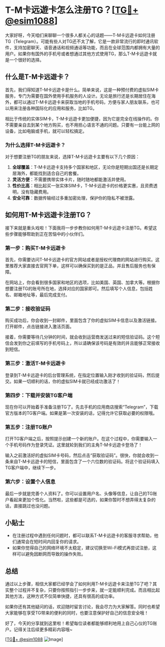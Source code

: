 # T-M卡远遊卡怎么注册TG？[[TG💪+ @esim1088](https://t.me/s/esim1088)]

大家好呀，今天咱们来聊聊一个很多人都关心的话题——T-M卡远遊卡如何注册TG（Telegram）。可能有些人对TG还不太了解，它是一款非常流行的即时通讯软件，支持加密聊天、语音通话和视频通话等功能，而且在全球范围内都拥有大量的用户。如果你有国外的手机号或者想通过其他方式使用TG，那么T-M卡远遊卡就是一个很好的选择。

## 什么是T-M卡远遊卡？

首先，我们得知道T-M卡远遊卡是什么。简单来说，这是一种预付费的虚拟SIM卡服务，专门为需要在国外使用手机服务的人设计。无论是旅行还是长期居住在海外，都可以通过T-M卡远遊卡来获取当地的手机号码，方便与家人朋友联系，也可以用来注册各种国际化的应用和服务，比如TG。

相比于传统的实体SIM卡，T-M卡远遊卡更加便捷，因为它是完全在线操作的。你不需要亲自去到某个地方购买，也不用担心语言不通的问题。只要有一台能上网的设备，比如电脑或手机，就可以轻松搞定。

### 为什么选择T-M卡远遊卡？

对于想要注册TG的朋友来说，选择T-M卡远遊卡主要有以下几个原因：

1. **全球覆盖**：T-M卡远遊卡支持多个国家和地区，无论你是短期出国还是长期定居海外，都能找到适合自己的套餐。
2. **灵活方便**：不需要携带实体卡片，随时随地都能激活并使用。
3. **性价比高**：相比起买一张实体SIM卡，T-M卡远遊卡的价格更实惠，且资费透明，没有隐藏费用。
4. **安全可靠**：数据传输经过多重加密处理，保护你的隐私不被泄露。

## 如何用T-M卡远遊卡注册TG？

接下来就是重头戏啦！下面我将一步步教你如何用T-M卡远遊卡注册TG。希望这些步骤能够帮助到正在苦恼中的小伙伴们。

### 第一步：购买T-M卡远遊卡

首先，你需要访问T-M卡远遊卡的官方网站或者是授权代理商的网站进行购买。这里推荐大家直接去官网下单，这样可以确保买到的是正品，并且售后服务也有保障。

在网站上，你会看到很多国家和地区的选项，比如美国、英国、加拿大等。根据你想要注册TG的账号所在地，选择对应的国家即可。然后填写个人信息，包括姓名、邮箱地址等，最后完成支付。

### 第二步：接收验证码

购买成功后，你会收到一封邮件，里面包含了你的虚拟SIM卡信息以及激活链接。打开邮件，点击链接进入激活页面。

接着，你需要等待几分钟的时间，就会收到运营商发送过来的短信验证码。这个短信会发到你之前填写的手机号码上，所以请确保该号码是有效的并且能够正常接收到短信。

### 第三步：激活T-M卡远遊卡

登录到T-M卡远遊卡的后台管理系统，在指定位置输入刚才收到的验证码，然后提交。如果一切顺利的话，你的虚拟SIM卡就已经成功激活了！

### 第四步：下载并安装TG客户端

现在你可以开始着手准备注册TG了。先去手机的应用商店搜索“Telegram”，下载官方版本的TG客户端。如果是第一次安装的话，记得允许它获取必要的权限哦。

### 第五步：注册TG账户

打开TG客户端之后，按照提示创建一个新的账户。在这个过程中，你需要输入一个手机号码作为登录凭证。这里就轮到我们的主角T-M卡远遊卡登场了！

输入之前激活好的虚拟SIM卡号码，然后点击“获取验证码”。很快，你就会收到一条来自T-M卡远遊卡的短信，里面包含了一个六位数的验证码。将这个验证码填入TG客户端中，继续下一步。

### 第六步：设置个人信息

最后一步就是完善个人资料了。你可以设置用户名、头像等信息，让自己的TG账户看起来更加个性化。当然啦，这些都是可选的，如果你暂时不想弄得太复杂的话，直接跳过也没问题。

## 小贴士

- 在注册过程中遇到任何问题时，都可以联系T-M卡远遊卡的客服寻求帮助，他们通常会在短时间内回复你的请求。
- 如果你觉得自己的网络环境不太稳定，建议切换至Wi-Fi模式再尝试注册，这样可以避免因断网而导致的操作失败。

## 总结

通过以上步骤，相信大家都已经学会了如何利用T-M卡远遊卡来注册TG了吧？其实整个过程并不复杂，只要你按照指引一步步来，就一定能顺利完成。而且相比起其他方法，这种方式不仅简单快捷，还具有很高的成功率。

如果你还有其他疑问的话，欢迎随时留言讨论，我会尽力为大家解答。同时也希望大家能够在享受TG带来的便利的同时，也要注意保护好自己的信息安全哦！

好了，今天的分享就到这里啦！希望每位读者都能够顺利地用上自己心仪的TG账户。记得关注后续更多精彩内容哦~

[[TG💪+ @esim1088](https://t.me/s/esim1088) ![Image](https://i.postimg.cc/4NQfJmqS/Snipaste-2025-05-13-00-14-12.png)]